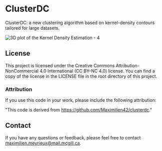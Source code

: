# ClusterDC

ClusterDC: a new clustering algorithm based on kernel-density contours tailored for large datasets.

![3D plot of the Kernel Density Estimation - 4](https://github.com/Maximilien42/clusterdc/assets/51908644/d84b7790-1175-4fce-be66-63b548b51c76)

## License

This project is licensed under the Creative Commons Attribution-NonCommercial 4.0 International (CC BY-NC 4.0) license. You can find a copy of the license in the LICENSE file in the root directory of this project.

### Attribution

If you use this code in your work, please include the following attribution:

"This code is derived from https://github.com/Maximilien42/clusterdc."

## Contact

If you have any questions or feedback, please feel free to contact maximilien.meyrieux@mail.mcgill.ca.
